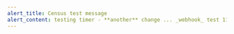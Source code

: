 ```yaml
---
alert_title: Census test message
alert_content: testing timer - **another** change ... _webhook_ test 11
---
```


